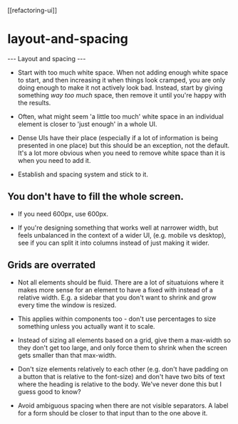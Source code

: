 [[refactoring-ui]]

# layout-and-spacing

--- Layout and spacing ---

- Start with too much white space. When not adding enough white space to start, and then increasing it when things look cramped, you are only doing enough to make it not actively look bad. Instead, start by giving something _way too much_ space, then remove it until you're happy with the results.

- Often, what might seem 'a little too much' white space in an individual element is closer to 'just enough' in a whole UI.

- Dense UIs have their place (especially if a lot of information is being presented in one place) but this should be an exception, not the default. It's a lot more obvious when you need to remove white space than it is when you need to add it.

- Establish and spacing system and stick to it.

## You don't have to fill the whole screen.

- If you need 600px, use 600px.

- If you're designing something that works well at narrower width, but feels unbalanced in the context of a wider UI, (e.g. mobile vs desktop), see if you can split it into columns instead of just making it wider.

## Grids are overrated

- Not all elements should be fluid. There are a lot of situatuions where it makes more sense for an element to have a fixed with instead of a relative width. E.g. a sidebar that you don't want to shrink and grow every time the window is resized.

- This applies within components too - don't use percentages to size something unless you actually want it to scale.

- Instead of sizing all elements based on a grid, give them a max-width so they don't get too large, and only force them to shrink when the screen gets smaller than that max-width.

- Don't size elements relatively to each other (e.g. don't have padding on a button that is relative to the font-size) and don't have two bits of text where the heading is relative to the body. We've never done this but I guess good to know?

- Avoid ambiguous spacing when there are not visible separators. A label for a form should be closer to that input than to the one above it.
